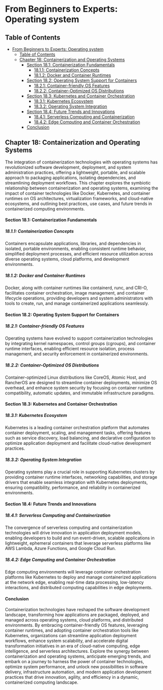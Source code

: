 # From Beginners to Experts: Operating system

## Table of Contents

- [From Beginners to Experts: Operating system](#from-beginners-to-experts-operating-system)
  - [Table of Contents](#table-of-contents)
  - [Chapter 18: Containerization and Operating Systems](#chapter-18-containerization-and-operating-systems)
      - [Section 18.1: Containerization Fundamentals](#section-181-containerization-fundamentals)
        - [18.1.1: Containerization Concepts](#1811-containerization-concepts)
        - [18.1.2: Docker and Container Runtimes](#1812-docker-and-container-runtimes)
      - [Section 18.2: Operating System Support for Containers](#section-182-operating-system-support-for-containers)
        - [18.2.1: Container-friendly OS Features](#1821-container-friendly-os-features)
        - [18.2.2: Container-Optimized OS Distributions](#1822-container-optimized-os-distributions)
      - [Section 18.3: Kubernetes and Container Orchestration](#section-183-kubernetes-and-container-orchestration)
        - [18.3.1: Kubernetes Ecosystem](#1831-kubernetes-ecosystem)
        - [18.3.2: Operating System Integration](#1832-operating-system-integration)
      - [Section 18.4: Future Trends and Innovations](#section-184-future-trends-and-innovations)
        - [18.4.1: Serverless Computing and Containerization](#1841-serverless-computing-and-containerization)
        - [18.4.2: Edge Computing and Container Orchestration](#1842-edge-computing-and-container-orchestration)
      - [Conclusion](#conclusion)

## Chapter 18: Containerization and Operating Systems

The integration of containerization technologies with operating systems has revolutionized software development, deployment, and system administration practices, offering a lightweight, portable, and scalable approach to packaging applications, isolating dependencies, and streamlining deployment workflows. This chapter explores the symbiotic relationship between containerization and operating systems, examining the impact of container technologies like Docker, Kubernetes, and container runtimes on OS architectures, virtualization frameworks, and cloud-native ecosystems, and outlining best practices, use cases, and future trends in containerized computing environments.

#### Section 18.1: Containerization Fundamentals

##### 18.1.1: Containerization Concepts

Containers encapsulate applications, libraries, and dependencies in isolated, portable environments, enabling consistent runtime behavior, simplified deployment processes, and efficient resource utilization across diverse operating systems, cloud platforms, and development environments.

##### 18.1.2: Docker and Container Runtimes

Docker, along with container runtimes like containerd, runc, and CRI-O, facilitates container orchestration, image management, and container lifecycle operations, providing developers and system administrators with tools to create, run, and manage containerized applications seamlessly.

#### Section 18.2: Operating System Support for Containers

##### 18.2.1: Container-friendly OS Features

Operating systems have evolved to support containerization technologies by integrating kernel namespaces, control groups (cgroups), and container runtime interfaces, enabling efficient resource isolation, process management, and security enforcement in containerized environments.

##### 18.2.2: Container-Optimized OS Distributions

Container-optimized Linux distributions like CoreOS, Atomic Host, and RancherOS are designed to streamline container deployments, minimize OS overhead, and enhance system security by focusing on container runtime compatibility, automatic updates, and immutable infrastructure paradigms.

#### Section 18.3: Kubernetes and Container Orchestration

##### 18.3.1: Kubernetes Ecosystem

Kubernetes is a leading container orchestration platform that automates container deployment, scaling, and management tasks, offering features such as service discovery, load balancing, and declarative configuration to optimize application deployment and facilitate cloud-native development practices.

##### 18.3.2: Operating System Integration

Operating systems play a crucial role in supporting Kubernetes clusters by providing container runtime interfaces, networking capabilities, and storage drivers that enable seamless integration with Kubernetes deployments, ensuring compatibility, performance, and reliability in containerized environments.

#### Section 18.4: Future Trends and Innovations

##### 18.4.1: Serverless Computing and Containerization

The convergence of serverless computing and containerization technologies will drive innovation in application deployment models, enabling developers to build and run event-driven, scalable applications in lightweight, ephemeral containers that leverage serverless platforms like AWS Lambda, Azure Functions, and Google Cloud Run.

##### 18.4.2: Edge Computing and Container Orchestration

Edge computing environments will leverage container orchestration platforms like Kubernetes to deploy and manage containerized applications at the network edge, enabling real-time data processing, low-latency interactions, and distributed computing capabilities in edge deployments.

#### Conclusion

Containerization technologies have reshaped the software development landscape, transforming how applications are packaged, deployed, and managed across operating systems, cloud platforms, and distributed environments. By embracing container-friendly OS features, leveraging container runtimes, and adopting container orchestration tools like Kubernetes, organizations can streamline application deployment workflows, enhance system scalability, and accelerate digital transformation initiatives in an era of cloud-native computing, edge intelligence, and serverless architectures. Explore the synergy between containerization and operating systems, anticipate emerging trends, and embark on a journey to harness the power of container technologies, optimize system performance, and unlock new possibilities in software delivery, infrastructure automation, and modern application development practices that drive innovation, agility, and efficiency in a dynamic, containerized computing landscape.